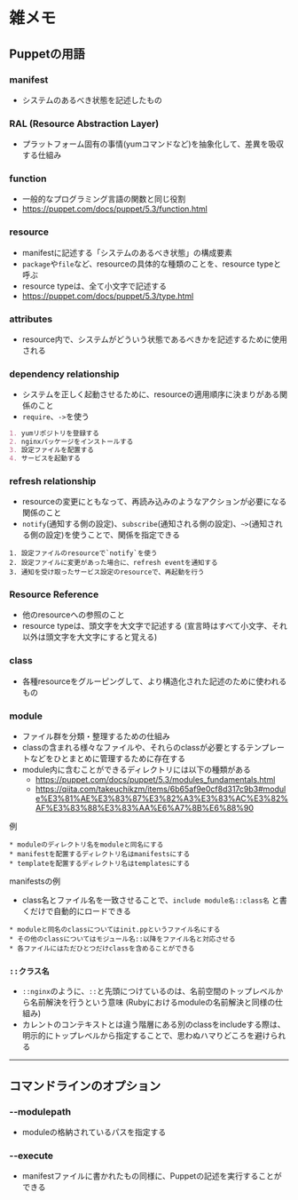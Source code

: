 # 雑メモ

## Puppetの用語

### manifest
* システムのあるべき状態を記述したもの

### RAL (Resource Abstraction Layer)
* プラットフォーム固有の事情(yumコマンドなど)を抽象化して、差異を吸収する仕組み

### function
* 一般的なプログラミング言語の関数と同じ役割
* https://puppet.com/docs/puppet/5.3/function.html

### resource
* manifestに記述する「システムのあるべき状態」の構成要素
* `package`や`file`など、resourceの具体的な種類のことを、resource typeと呼ぶ
* resource typeは、全て小文字で記述する
* https://puppet.com/docs/puppet/5.3/type.html

### attributes
* resource内で、システムがどういう状態であるべきかを記述するために使用される

### dependency relationship
* システムを正しく起動させるために、resourceの適用順序に決まりがある関係のこと
* `require`、`->`を使う

```md
1. yumリポジトリを登録する
2. nginxパッケージをインストールする
3. 設定ファイルを配置する
4. サービスを起動する
```

### refresh relationship
* resourceの変更にともなって、再読み込みのようなアクションが必要になる関係のこと
* `notify`(通知する側の設定)、`subscribe`(通知される側の設定)、`~>`(通知される側の設定)を使うことで、関係を指定できる 

```
1. 設定ファイルのresourceで`notify`を使う
2. 設定ファイルに変更があった場合に、refresh eventを通知する
3. 通知を受け取ったサービス設定のresourceで、再起動を行う
```

### Resource Reference
* 他のresourceへの参照のこと
* resource typeは、頭文字を大文字で記述する (宣言時はすべて小文字、それ以外は頭文字を大文字にすると覚える)

### class
* 各種resourceをグルーピングして、より構造化された記述のために使われるもの

### module
* ファイル群を分類・整理するための仕組み
* classの含まれる様々なファイルや、それらのclassが必要とするテンプレートなどをひとまとめに管理するために存在する
* module内に含むことができるディレクトリには以下の種類がある 
  * https://puppet.com/docs/puppet/5.3/modules_fundamentals.html
  * https://qiita.com/takeuchikzm/items/6b65af9e0cf8d317c9b3#module%E3%81%AE%E3%83%87%E3%82%A3%E3%83%AC%E3%82%AF%E3%83%88%E3%83%AA%E6%A7%8B%E6%88%90


例

```
* moduleのディレクトリ名をmoduleと同名にする
* manifestを配置するディレクトリ名はmanifestsにする
* templateを配置するディレクトリ名はtemplatesにする
```

manifestsの例
* class名とファイル名を一致させることで、`include module名::class名` と書くだけで自動的にロードできる

```
* moduleと同名のclassについてはinit.ppというファイル名にする
* その他のclassについてはモジュール名::以降をファイル名と対応させる
* 各ファイルにはただひとつだけclassを含めることができる
```

### `::クラス名`
* `::nginx`のように、`::`と先頭につけているのは、名前空間のトップレベルから名前解決を行うという意味 (Rubyにおけるmoduleの名前解決と同様の仕組み)
* カレントのコンテキストとは違う階層にある別のclassをincludeする際は、明示的にトップレベルから指定することで、思わぬハマりどころを避けられる

---

## コマンドラインのオプション

### --modulepath 
* moduleの格納されているパスを指定する

### --execute
* manifestファイルに書かれたもの同様に、Puppetの記述を実行することができる



